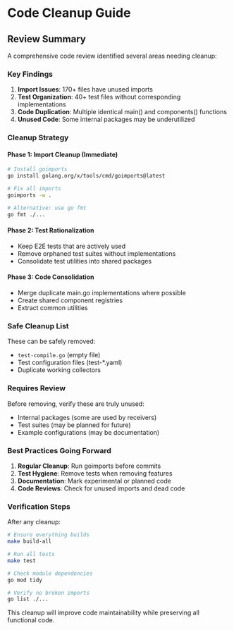 # Code Cleanup Guide

## Review Summary

A comprehensive code review identified several areas needing cleanup:

### Key Findings

1. **Import Issues**: 170+ files have unused imports
2. **Test Organization**: 40+ test files without corresponding implementations
3. **Code Duplication**: Multiple identical main() and components() functions
4. **Unused Code**: Some internal packages may be underutilized

### Cleanup Strategy

#### Phase 1: Import Cleanup (Immediate)
```bash
# Install goimports
go install golang.org/x/tools/cmd/goimports@latest

# Fix all imports
goimports -w .

# Alternative: use go fmt
go fmt ./...
```

#### Phase 2: Test Rationalization
- Keep E2E tests that are actively used
- Remove orphaned test suites without implementations
- Consolidate test utilities into shared packages

#### Phase 3: Code Consolidation
- Merge duplicate main.go implementations where possible
- Create shared component registries
- Extract common utilities

### Safe Cleanup List

These can be safely removed:
- `test-compile.go` (empty file)
- Test configuration files (test-*.yaml)
- Duplicate working collectors

### Requires Review

Before removing, verify these are truly unused:
- Internal packages (some are used by receivers)
- Test suites (may be planned for future)
- Example configurations (may be documentation)

### Best Practices Going Forward

1. **Regular Cleanup**: Run goimports before commits
2. **Test Hygiene**: Remove tests when removing features
3. **Documentation**: Mark experimental or planned code
4. **Code Reviews**: Check for unused imports and dead code

### Verification Steps

After any cleanup:
```bash
# Ensure everything builds
make build-all

# Run all tests
make test

# Check module dependencies
go mod tidy

# Verify no broken imports
go list ./...
```

This cleanup will improve code maintainability while preserving all functional code.